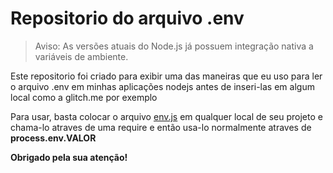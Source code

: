 # Repositorio do arquivo .env

> Aviso: As versões atuais do Node.js já possuem integração nativa a variáveis de ambiente. 

Este repositorio foi criado para exibir uma das maneiras que eu uso para ler o arquivo .env em minhas aplicações nodejs  antes de inseri-las em algum local como a glitch.me por exemplo

Para usar, basta colocar o arquivo [env.js](/env.js) em qualquer local de seu projeto e chama-lo atraves de uma require e então usa-lo normalmente atraves de **process.env.VALOR**

**Obrigado pela sua atenção!**
